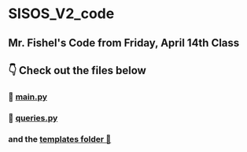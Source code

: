 # SISOS_V2_code
## Mr. Fishel's Code from Friday, April 14th Class

## 👇 Check out the files below
### 🐍 [main.py](https://github.com/HSE-CS1/SISOS_V2_code/blob/main/main.py)
### 🐍 [queries.py](https://github.com/HSE-CS1/SISOS_V2_code/blob/main/queries.py)


### and the [templates folder 📂](https://github.com/HSE-CS1/SISOS_V2_code/tree/main/templates)
